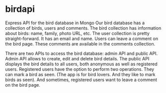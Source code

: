 # birdapi
Express API for the bird database in Mongo
Our bird database has a collection of birds, users and comments. The bird collection has information about birds: name, family, photo URL, etc. The user collection is pretty straight-forward. It has an email and name. Users can leave a comment on the bird page. These comments are available in the comments collection.

There are two APIs to access the bird database: admin API and public API. Admin API allows to create, edit and delete bird details. The public API displays the bird details to all users, both anonymous as well as registered users. Registered users have the option to perform two operations. They can mark a bird as seen. (The app is for bird lovers. And they like to mark birds as seen). And sometimes, registered users want to leave a comment on the bird page.
